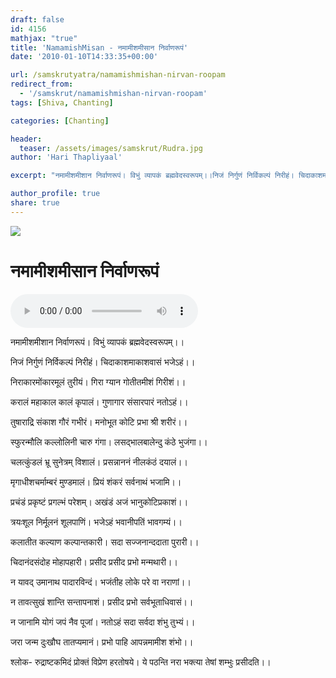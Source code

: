 ```yaml
---
draft: false
id: 4156    
mathjax: "true"
title: 'NamamishMisan - नमामीशमीसान निर्वाणरूपं'
date: '2010-01-10T14:33:35+00:00'

url: /samskrutyatra/namamishmishan-nirvan-roopam
redirect_from: 
  - '/samskrut/namamishmishan-nirvan-roopam'
tags: [Shiva, Chanting]

categories: [Chanting]

header:
  teaser: /assets/images/samskrut/Rudra.jpg
author: 'Hari Thapliyaal'

excerpt: "नमामीशमीशान निर्वाणरूपं। विभुं व्यापकं ब्रह्मवेदस्वरूपम्।।निजं निर्गुणं निर्विकल्पं निरीहं। चिदाकाशमाकाशवासं भजेऽहं।।"

author_profile: true
share: true
---
```


![](/assets/images/samskrut/Rudra.jpg)

# नमामीशमीसान निर्वाणरूपं
<audio controls>
  <source src="https://raw.githubusercontent.com/dasarpai/DAI-mp3/main/dasarpai-mp3/003-Namamish.mp3" type="audio/mp3">
  Your browser does not support the audio element.
</audio>

नमामीशमीशान निर्वाणरूपं। विभुं व्यापकं ब्रह्मवेदस्वरूपम्।।

निजं निर्गुणं निर्विकल्पं निरीहं। चिदाकाशमाकाशवासं भजेऽहं।।

निराकारमोंकारमूलं तुरीयं। गिरा ग्यान गोतीतमीशं गिरीशं।।

करालं महाकाल कालं कृपालं। गुणागार संसारपारं नतोऽहं।।

तुषाराद्रि संकाश गौरं गभीरं। मनोभूत कोटि प्रभा श्री शरीरं।।

स्फुरन्मौलि कल्लोलिनी चारु गंगा। लसद्भालबालेन्दु कंठे भुजंगा।।

चलत्कुंडलं भ्रू सुनेत्रम् विशालं। प्रसन्नाननं नीलकंठं दयालं।।

मृगाधीशचर्माम्बरं मुण्डमालं। प्रियं शंकरं सर्वनाथं भजामि।।

प्रचंडं प्रकृष्टं प्रगल्भं परेशम्। अखंडं अजं भानुकोटिप्रकाशं।।

त्रयःशूल निर्मूलनं शूलपाणिं। भजेऽहं भवानीपतिं भावगम्यं।।

कलातीत कल्याण कल्पान्तकारी। सदा सज्जनान्ददाता पुरारी।।

चिदानंदसंदोह मोहापहारी। प्रसीद प्रसीद प्रभो मन्मथारी।।

न यावद् उमानाथ पादारविन्दं। भजंतीह लोके परे वा नराणां।।

न तावत्सुखं शान्ति सन्तापनाशं। प्रसीद प्रभो सर्वभूताधिवासं।।

न जानामि योगं जपं नैव पूजां। नतोऽहं सदा सर्वदा शंभु तुभ्यं।।

जरा जन्म दुःखौघ तातप्यमानं। प्रभो पाहि आपन्नमामीश शंभो।।

श्लोक- रुद्राष्टकमिदं प्रोक्तं विप्रेण हरतोषये। ये पठन्ति नरा भक्त्या तेषां शम्भुः प्रसीदति।।

